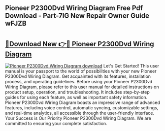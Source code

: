 ## Pioneer P2300Dvd Wiring Diagram Free Pdf Download - Part-7lG New Repair Owner Guide wFJZB

# <h2><a href="http://dfj3r1e.blite.top/?on=Pioneer+P2300Dvd+Wiring+Diagram">🔗Download New 👉🔴 Pioneer P2300Dvd Wiring Diagram</a></h2>

[![Pioneer P2300Dvd Wiring Diagram download](https://i.imgur.com/lujVjoI.png)](http://dfj3r1e.blite.top/?on=Pioneer+P2300Dvd+Wiring+Diagram)
Let's Get Started! This user manual is your passport to the world of possibilities with your new Pioneer P2300Dvd Wiring Diagram. Get acquainted with its features, installation process, and operating guidelines. Before using your Pioneer P2300Dvd Wiring Diagram, please refer to this user manual for detailed instructions on product setup, operation, and troubleshooting. It includes step-by-step guides for using each feature, as well as important safety information. Pioneer P2300Dvd Wiring Diagram boasts an impressive range of advanced features, including voice control, automatic syncing, customizable settings, and real-time analytics, all accessible through the user-friendly interface. Your Success is Our Priority Pioneer P2300Dvd Wiring Diagram. We are committed to ensuring your complete satisfaction.
